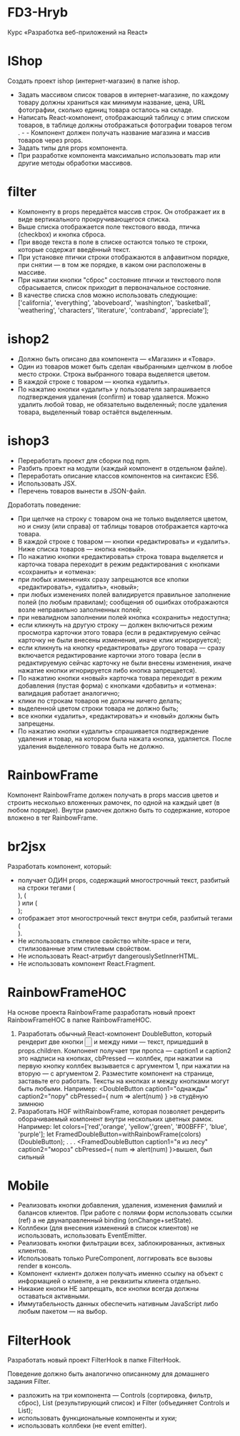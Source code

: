 # FD3-Hryb
Курс «Разработка веб-приложений на React»

# IShop
Создать проект ishop (интернет-магазин) в папке ishop.
- Задать массивом список товаров в интернет-магазине, по каждому товару должны храниться как минимум название, цена, URL фотографии, сколько единиц товара осталось на складе.
- Написать React-компонент, отображающий таблицу с этим списком товаров, в таблице должны отображаться фотографии товаров тегом <img>. - - Компонент должен получать название магазина и массив товаров через props.
- Задать типы для props компонента.
- При разработке компонента максимально использовать map или другие методы обработки массивов.

# filter
- Компоненту в props передаётся массив строк. Он отображает их в виде вертикального прокручивающегося списка.
- Выше списка отображается поле текстового ввода, птичка (checkbox) и кнопка сброса.
- При вводе текста в поле в списке остаются только те строки, которые содержат введённый текст.
- При установке птички строки отображаются в алфавитном порядке, при снятии — в том же порядке, в каком они расположены в массиве.
- При нажатии кнопки "сброс" состояние птички и текстового поля сбрасывается, список приходит в первоначальное состояние.
- В качестве списка слов можно использовать следующие:
['california', 'everything', 'aboveboard', 'washington', 'basketball', 'weathering', 'characters', 'literature', 'contraband', 'appreciate'];

# ishop2
- Должно быть описано два компонента — «Магазин» и «Товар».
- Один из товаров может быть сделан «выбранным» щелчком в любое место строки. Строка выбранного товара выделяется цветом.
- В каждой строке с товаром — кнопка «удалить».
- По нажатию кнопки «удалить» у пользователя запрашивается подтверждения удаления (confirm) и товар удаляется. Можно удалить любой товар, не обязательно выделенный; после удаления товара, выделенный товар остаётся выделенным.

# ishop3
- Переработать проект для сборки под npm.
- Разбить проект на модули (каждый компонент в отдельном файле).
- Переработать описание классов компонентов на синтаксис ES6.
- Использовать JSX.
- Перечень товаров вынести в JSON-файл.
 
Доработать поведение:

- При щелчке на строку с товаром она не только выделяется цветом, но и снизу (или справа) от таблицы товаров отображается карточка товара.
- В каждой строке с товаром — кнопки «редактировать» и «удалить». Ниже списка товаров — кнопка «новый».
- По нажатию кнопки «редактировать» строка товара выделяется и карточка товара переходит в режим редактирования с кнопками «сохранить» и «отмена»:
- при любых изменениях сразу запрещаются все кпопки «редактировать», «удалить», «новый»;
- при любых изменениях полей валидируется правильное заполнение полей (по любым правилам); сообщения об ошибках отображаются возле неправильно заполненных полей;
- при невалидном заполнении полей кнопка «сохранить» недоступна;
- если кликнуть на другую строку — должен включиться режим просмотра карточки этого товара (если в редактируемую сейчас карточку не были внесены изменения, иначе клик игнорируется);
- если кликнуть на кнопку «редактировать» другого товара — сразу включается редактирование карточки этого товара (если в редактируемую сейчас карточку не были внесены изменения, иначе нажатие кнопки игнорируется либо кнопка запрещается).
- По нажатию кнопки «новый» карточка товара переходит в режим добавления (пустая форма) с кнопками «добавить» и «отмена»:
валидация работает аналогично;
- клики по строкам товаров не должны ничего делать;
- выделенной цветом строки товара не должно быть;
- все кнопки «удалить», «редактировать» и «новый» должны быть запрещены.
- По нажатию кнопки «удалить» спрашивается подтверждение удаления и товар, на котором была нажата кнопка, удаляется. После удаления выделенного товара быть не должно.

# RainbowFrame
Компонент RainbowFrame должен получать в props массив цветов и строить несколько вложенных рамочек, по одной на каждый цвет (в любом порядке). Внутри рамочек должно быть то содержание, которое вложено в тег RainbowFrame.

# br2jsx
Разработать компонент, который:

- получает ОДИН props, содержащий многострочный текст, разбитый на строки тегами (<br>), (<br/>) или (<br />);
- отображает этот многострочный текст внутри себя, разбитый тегами (<br>).
- Не использовать стилевое свойство white-space и теги, стилизованные этим стилевым свойством.
- Не использовать React-атрибут dangerouslySetInnerHTML.
- Не использовать компонент React.Fragment.

# RainbowFrameHOC
На основе проекта RainbowFrame разработать новый проект RainbowFrameHOC в папке RainbowFrameHOC.
1. Разработать обычный React-компонент DoubleButton, который рендерит две кнопки <input type=button> и между ними — текст, пришедший в props.children.
Компонент получает три пропса — caption1 и caption2 это надписи на кнопках, cbPressed — коллбек, при нажатии на первую кнопку коллбек вызывается с аргументом 1, при нажатии на вторую — с аргументом 2.
Разместите компонент на странице, заставьте его работать. Тексты на кнопках и между кнопками могут быть любыми.
Например:
<DoubleButton caption1="однажды" caption2="пору" cbPressed={ num => alert(num) } >в студёную зимнюю</DoubleButton>
2. Разработать HOF withRainbowFrame, которая позволяет рендерить оборачиваемый компонент внутри нескольких цветных рамок.
Например:
let colors=['red','orange', 'yellow','green', '#00BFFF', 'blue', 'purple'];
let FramedDoubleButton=withRainbowFrame(colors)(DoubleButton);
. . .
<FramedDoubleButton caption1="я из лесу" caption2="мороз" cbPressed={ num => alert(num) }>вышел, был сильный</FramedDoubleButton>

# Mobile
- Реализовать кнопки добавления, удаления, изменения фамилий и балансов клиентов. При работе с полями форм использовать ссылки (ref) а не двунаправленный binding (onChange+setState).
- Коллбеки (для внесения изменений в список клиентов) не использовать, использовать EventEmitter.
- Реализовать кнопки фильтрации всех, заблокированных, активных клиентов.
- Использовать только PureComponent, логгировать все вызовы render в консоль.
- Компонент «клиент» должен получать именно ссылку на объект с информацией о клиенте, а не реквизиты клиента отдельно.
- Никакие кнопки НЕ запрещать, все кнопки всегда должны оставаться активными.
- Иммутабельность данных обеспечить нативным JavaScript либо любым пакетом — на выбор.

# FilterHook
Разработать новый проект FilterHook в папке FilterHook.

Поведение должно быть аналогично описанному для домашнего задания Filter.

- разложить на три компонента — Controls (сортировка, фильтр, сброс), List (результирующий список) и Filter (объединяет Controls и List);
- использовать функциональные компоненты и хуки;
- использовать коллбеки (не event emitter).
